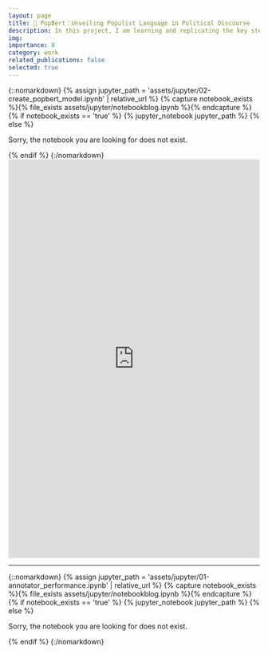 ```yaml
---
layout: page
title: 🚧 PopBert：Unveiling Populist Language in Political Discourse
description: In this project, I am learning and replicating the key steps in building the PopBERT model from the research "PopBERT. Detecting Populism and Its Host Ideologies in the German Bundestag" by Erhard et al. (2024). This study develops a transformer-based model to detect populist language in German parliamentary speeches, focusing on the moralizing references to "the virtuous people" and "the corrupt elite." 
img: 
importance: 8
category: work
related_publications: false
selected: true
---
```


<!-- 本地 Jupyter Notebook 显示 -->
{::nomarkdown}
{% assign jupyter_path = 'assets/jupyter/02-create_popbert_model.ipynb' | relative_url %}
{% capture notebook_exists %}{% file_exists assets/jupyter/notebookblog.ipynb %}{% endcapture %}
{% if notebook_exists == 'true' %}
  {% jupyter_notebook jupyter_path %}
{% else %}
  <p>Sorry, the notebook you are looking for does not exist.</p>
{% endif %}
{:/nomarkdown}

<!-- Colab 版本嵌入 -->
<div class="mt-4">
  <iframe
    src="https://colab.research.google.com/drive/13Dud9TfNVx-AmA7QrjXi5_ZPEclv5EoP/embed"
    width="100%"
    height="800px"
    frameborder="0"
    allowfullscreen>
  </iframe>
</div>

------------


{::nomarkdown}
{% assign jupyter_path = 'assets/jupyter/01-annotator_performance.ipynb' | relative_url %}
{% capture notebook_exists %}{% file_exists assets/jupyter/notebookblog.ipynb %}{% endcapture %}
{% if notebook_exists == 'true' %}
  {% jupyter_notebook jupyter_path %}
{% else %}
  <p>Sorry, the notebook you are looking for does not exist.</p>
{% endif %}
{:/nomarkdown}

